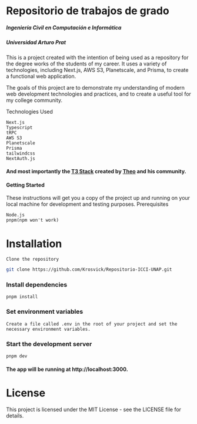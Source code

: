 # Repositorio de trabajos de grado
##### _Ingeniería Civil en Computación e Informática_
##### _Universidad Arturo Prat_

This is a project created with the intention of being used as a repository for the degree works of the students of my career. It uses a variety of technologies, including Next.js, AWS S3, Planetscale, and Prisma, to create a functional web application.

The goals of this project are to demonstrate my understanding of modern web development technologies and practices, and to create a useful tool for my college community.

Technologies Used
    
    Next.js
    Typescript
    tRPC
    AWS S3
    Planetscale
    Prisma
    tailwindcss
    NextAuth.js
    
#### And most importantly the [T3 Stack](https://github.com/t3-oss/create-t3-app) created by [Theo](https://github.com/t3dotgg) and his community.

#### Getting Started

These instructions will get you a copy of the project up and running on your local machine for development and testing purposes.
Prerequisites

    Node.js
    pnpm(npm won't work)

# Installation

    Clone the repository

```bash
git clone https://github.com/Krosvick/Repositorio-ICCI-UNAP.git
```

### Install dependencies

    pnpm install

### Set environment variables

    Create a file called .env in the root of your project and set the necessary environment variables.

### Start the development server

    pnpm dev

#### The app will be running at http://localhost:3000.
# License

This project is licensed under the MIT License - see the LICENSE file for details.
